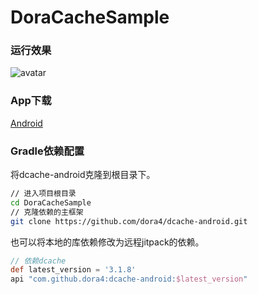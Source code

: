 # DoraCacheSample

### 运行效果

![avatar](https://github.com/dora4/DoraCacheSample/blob/main/art/get_started.gif)

### App下载

[Android](https://www.pgyer.com/Qiiq8emN)

### Gradle依赖配置

将dcache-android克隆到根目录下。

```bash
// 进入项目根目录
cd DoraCacheSample
// 克隆依赖的主框架
git clone https://github.com/dora4/dcache-android.git
```
也可以将本地的库依赖修改为远程jitpack的依赖。

```groovy
// 依赖dcache
def latest_version = '3.1.8'
api "com.github.dora4:dcache-android:$latest_version"
```
